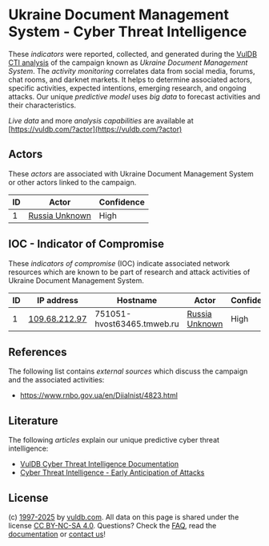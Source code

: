 # Ukraine Document Management System - Cyber Threat Intelligence

These _indicators_ were reported, collected, and generated during the [VulDB CTI analysis](https://vuldb.com/?kb.cti) of the campaign known as _Ukraine Document Management System_. The _activity monitoring_ correlates data from social media, forums, chat rooms, and darknet markets. It helps to determine associated actors, specific activities, expected intentions, emerging research, and ongoing attacks. Our unique _predictive model_ uses _big data_ to forecast activities and their characteristics.

_Live data_ and more _analysis capabilities_ are available at [https://vuldb.com/?actor](https://vuldb.com/?actor)

## Actors

These _actors_ are associated with Ukraine Document Management System or other actors linked to the campaign.

ID | Actor | Confidence
-- | ----- | ----------
1 | [Russia Unknown](https://vuldb.com/?actor.russia_unknown) | High

## IOC - Indicator of Compromise

These _indicators of compromise_ (IOC) indicate associated network resources which are known to be part of research and attack activities of Ukraine Document Management System.

ID | IP address | Hostname | Actor | Confidence
-- | ---------- | -------- | ----- | ----------
1 | [109.68.212.97](https://vuldb.com/?ip.109.68.212.97) | 751051-hvost63465.tmweb.ru | [Russia Unknown](https://vuldb.com/?actor.russia_unknown) | High

## References

The following list contains _external sources_ which discuss the campaign and the associated activities:

* https://www.rnbo.gov.ua/en/Diialnist/4823.html

## Literature

The following _articles_ explain our unique predictive cyber threat intelligence:

* [VulDB Cyber Threat Intelligence Documentation](https://vuldb.com/?kb.cti)
* [Cyber Threat Intelligence - Early Anticipation of Attacks](https://www.scip.ch/en/?labs.20201022)

## License

(c) [1997-2025](https://vuldb.com/?kb.changelog) by [vuldb.com](https://vuldb.com/?kb.about). All data on this page is shared under the license [CC BY-NC-SA 4.0](https://creativecommons.org/licenses/by-nc-sa/4.0/). Questions? Check the [FAQ](https://vuldb.com/?kb.faq), read the [documentation](https://vuldb.com/?kb) or [contact us](https://vuldb.com/?contact)!
